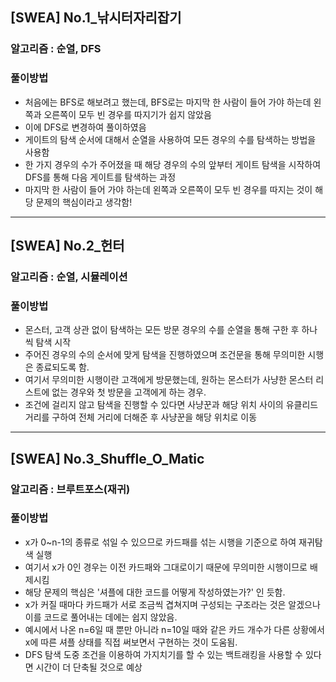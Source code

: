 ## [SWEA] No.1\_낚시터자리잡기

### 알고리즘 : 순열, DFS

### 풀이방법

- 처음에는 BFS로 해보려고 했는데, BFS로는 마지막 한 사람이 들어 가야 하는데 왼쪽과 오른쪽이 모두 빈 경우를 따지기가 쉽지 않았음
- 이에 DFS로 변경하여 풀이하였음
- 게이트의 탐색 순서에 대해서 순열을 사용하여 모든 경우의 수를 탐색하는 방법을 사용함
- 한 가지 경우의 수가 주어졌을 때 해당 경우의 수의 앞부터 게이트 탐색을 시작하여 DFS를 통해 다음 게이트를 탐색하는 과정
- 마지막 한 사람이 들어 가야 하는데 왼쪽과 오른쪽이 모두 빈 경우를 따지는 것이 해당 문제의 핵심이라고 생각함!

---

## [SWEA] No.2\_헌터

### 알고리즘 : 순열, 시뮬레이션

### 풀이방법

- 몬스터, 고객 상관 없이 탐색하는 모든 방문 경우의 수를 순열을 통해 구한 후 하나씩 탐색 시작
- 주어진 경우의 수의 순서에 맞게 탐색을 진행하였으며 조건문을 통해 무의미한 시행은 종료되도록 함.
- 여기서 무의미한 시행이란 고객에게 방문했는데, 원하는 몬스터가 사냥한 몬스터 리스트에 없는 경우와 첫 방문을 고객에게 하는 경우.
- 조건에 걸리지 않고 탐색을 진행할 수 있다면 사냥꾼과 해당 위치 사이의 유클리드 거리를 구하여 전체 거리에 더해준 후 사냥꾼을 해당 위치로 이동

---

## [SWEA] No.3_Shuffle_O_Matic

### 알고리즘 : 브루트포스(재귀)

### 풀이방법

- x가 0~n-1의 종류로 섞일 수 있으므로 카드패를 섞는 시행을 기준으로 하여 재귀탐색 실행
- 여기서 x가 0인 경우는 이전 카드패와 그대로이기 때문에 무의미한 시행이므로 배제시킴
- 해당 문제의 핵심은 '셔플에 대한 코드를 어떻게 작성하였는가?' 인 듯함.
- x가 커질 때마다 카드패가 서로 조금씩 겹쳐지며 구성되는 구조라는 것은 알겠으나 이를 코드로 풀어내는 데에는 쉽지 않았음.
- 예시에서 나온 n=6일 때 뿐만 아니라 n=10일 때와 같은 카드 개수가 다른 상황에서 x에 따른 셔플 상태를 직접 써보면서 구현하는 것이 도움됨.
- DFS 탐색 도중 조건을 이용하여 가지치기를 할 수 있는 백트래킹을 사용할 수 있다면 시간이 더 단축될 것으로 예상
